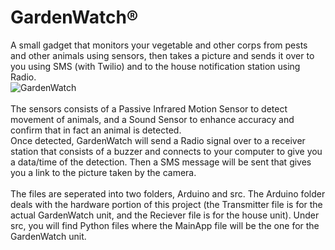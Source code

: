 # GardenWatch®
A small gadget that monitors your vegetable and other corps from pests and other animals using sensors, then takes a picture and sends it over to you using SMS (with Twilio) and to the house notification station using Radio.
<br>
![GardenWatch](https://github.com/RidwanA123/Jamhacks-GardenWatch-/blob/main/product.jpg?raw=true)
<br>
<br>
The sensors consists of a Passive Infrared Motion Sensor to detect movement of animals, and a Sound Sensor to enhance accuracy and confirm that in fact an animal is detected. 
<br>
Once detected, GardenWatch will send a Radio signal over to a receiver station that consists of a buzzer and connects to your computer to give you a data/time of the detection. Then a SMS message will be sent that gives you a link to the picture taken by the camera.
<br>
<br>
The files are seperated into two folders, Arduino and src. The Arduino folder deals with the hardware portion of this project (the Transmitter file is for the actual GardenWatch unit, and the Reciever file is for the house unit). Under src, you will find Python files where the MainApp file will be the one for the GardenWatch unit.



